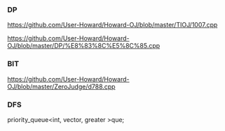 ### DP

https://github.com/User-Howard/Howard-OJ/blob/master/TIOJ/1007.cpp

https://github.com/User-Howard/Howard-OJ/blob/master/DP/%E8%83%8C%E5%8C%85.cpp

### BIT

https://github.com/User-Howard/Howard-OJ/blob/master/ZeroJudge/d788.cpp

### DFS

priority_queue<int, vector<int>, greater<int> >que;
